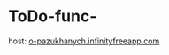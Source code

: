 # ToDo-func-

host: [o-pazukhanych.infinityfreeapp.com](http://o-pazukhanych.infinityfreeapp.com/web/)
